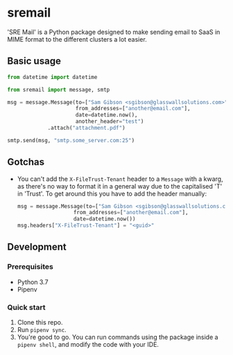 # sremail

'SRE Mail' is a Python package designed to make sending email to SaaS in MIME 
format to the different clusters a lot easier.

## Basic usage

```python
from datetime import datetime

from sremail import message, smtp

msg = message.Message(to=["Sam Gibson <sgibson@glasswallsolutions.com>", "a@b.com"],
                      from_addresses=["another@email.com"],
                      date=datetime.now(),
                      another_header="test")
             .attach("attachment.pdf")

smtp.send(msg, "smtp.some_server.com:25")
```

## Gotchas
- You can't add the `X-FileTrust-Tenant` header to a `Message` with a kwarg, as there's no way to format it in a general way due to the capitalised 'T' in 'Trust'. To get around this you have to add the header manually:
    ```python
    msg = message.Message(to=["Sam Gibson <sgibson@glasswallsolutions.com>", "a@b.com"],
                      from_addresses=["another@email.com"],
                      date=datetime.now())
    msg.headers["X-FileTrust-Tenant"] = "<guid>"
    ```

## Development

### Prerequisites
- Python 3.7
- Pipenv

### Quick start
1. Clone this repo.
2. Run `pipenv sync`.
3. You're good to go. You can run commands using the package inside a
   `pipenv shell`, and modify the code with your IDE.